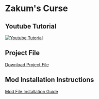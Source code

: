 # Zakum's Curse 

## Youtube Tutorial
[![Youtube Tutorial](http://img.youtube.com/vi/7hNKAn9JmBQ/0.jpg)](https://youtu.be/7hNKAn9JmBQ?feature=shared "MapleStory Worlds Tutorial: Pro Mode Chapter 8 - Bringing Everything Together")

## Project File
[Download Project File](https://github.com/MapleStory-Worlds-Global/YoutubeTutorialProjects/raw/refs/heads/main/Zakums_Curse/Zakums_Curse_V1_1.mod)

## Mod Installation Instructions
[Mod File Installation Guide](https://github.com/MapleStory-Worlds-Global/YoutubeTutorialProjects)
